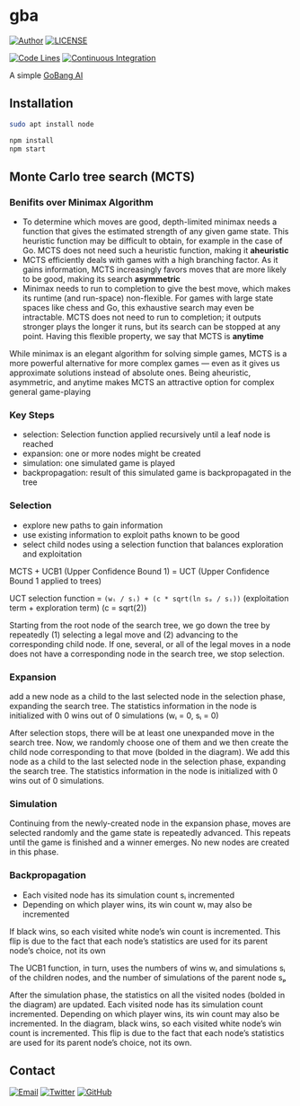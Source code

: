# gba

[![Author](https://img.shields.io/badge/author-sabertaz-lightgrey?style=for-the-badge)](https://github.com/sabertazimi)
[![LICENSE](https://img.shields.io/github/license/sabertazimi/gba?style=for-the-badge)](https://raw.githubusercontent.com/sabertazimi/gba/master/LICENSE)

[![Code Lines](https://img.shields.io/tokei/lines/github/sabertazimi/gba?style=for-the-badge&logo=visualstudiocode)](https://github.com/sabertazimi/gba)
[![Continuous Integration](https://img.shields.io/github/workflow/status/sabertazimi/gba/Continuous%20Integration/master?style=for-the-badge&logo=github)](https://github.com/sabertazimi/gba/actions/workflows/ci.yml)

A simple [GoBang AI](http://ai.hust.cf)

## Installation

```bash
sudo apt install node
```

```bash
npm install
npm start
```

## Monte Carlo tree search (MCTS)

### Benifits over Minimax Algorithm

- To determine which moves are good, depth-limited minimax needs a function
  that gives the estimated strength of any given game state. This heuristic
  function may be difficult to obtain, for example in the case of Go. MCTS does
  not need such a heuristic function, making it **aheuristic**
- MCTS efficiently deals with games with a high branching factor. As it gains
  information, MCTS increasingly favors moves that are more likely to be good,
  making its search **asymmetric**
- Minimax needs to run to completion to give the best move, which makes its
  runtime (and run-space) non-flexible. For games with large state spaces like
  chess and Go, this exhaustive search may even be intractable. MCTS does not
  need to run to completion; it outputs stronger plays the longer it runs, but
  its search can be stopped at any point. Having this flexible property, we say
  that MCTS is **anytime**

While minimax is an elegant algorithm for solving simple games, MCTS is a
more powerful alternative for more complex games — even as it gives us
approximate solutions instead of absolute ones. Being aheuristic, asymmetric,
and anytime makes MCTS an attractive option for complex general game-playing

### Key Steps

- selection: Selection function applied recursively until a leaf node is reached
- expansion: one or more nodes might be created
- simulation: one simulated game is played
- backpropagation: result of this simulated game is backpropagated in the tree

### Selection

- explore new paths to gain information
- use existing information to exploit paths known to be good
- select child nodes using a selection function that balances exploration and exploitation

MCTS + UCB1 (Upper Confidence Bound 1)
= UCT (Upper Confidence Bound 1 applied to trees)

UCT selection function =
`(wᵢ / sᵢ) + (c * sqrt(ln sₚ / sᵢ))`
(exploitation term + exploration term) (c = sqrt(2))

Starting from the root node of the search tree, we go down the tree by
repeatedly (1) selecting a legal move and (2) advancing to the corresponding
child node. If one, several, or all of the legal moves in a node does not
have a corresponding node in the search tree, we stop selection.

### Expansion

add a new node as a child to the last selected node in the selection phase,
expanding the search tree. The statistics information in the node is
initialized with 0 wins out of 0 simulations (wᵢ = 0, sᵢ = 0)

After selection stops, there will be at least one unexpanded move in the
search tree. Now, we randomly choose one of them and we then create the child
node corresponding to that move (bolded in the diagram). We add this node as
a child to the last selected node in the selection phase, expanding the
search tree. The statistics information in the node is initialized with 0
wins out of 0 simulations.

### Simulation

Continuing from the newly-created node in the expansion phase, moves are
selected randomly and the game state is repeatedly advanced. This repeats
until the game is finished and a winner emerges. No new nodes are created in
this phase.

### Backpropagation

- Each visited node has its simulation count sᵢ incremented
- Depending on which player wins, its win count wᵢ may also be incremented

If black wins, so each visited white node’s win count is incremented. This
flip is due to the fact that each node’s statistics are used for its parent
node’s choice, not its own

The UCB1 function, in turn, uses the numbers of wins wᵢ and simulations sᵢ of
the children nodes, and the number of simulations of the parent node sₚ

After the simulation phase, the statistics on all the visited nodes (bolded
in the diagram) are updated. Each visited node has its simulation count
incremented. Depending on which player wins, its win count may also be
incremented. In the diagram, black wins, so each visited white node’s win
count is incremented. This flip is due to the fact that each node’s
statistics are used for its parent node’s choice, not its own.

## Contact

[![Email](https://img.shields.io/badge/-Gmail-ea4335?style=for-the-badge&logo=gmail&logoColor=white)](mailto:sabertazimi@gmail.com)
[![Twitter](https://img.shields.io/badge/-Twitter-1da1f2?style=for-the-badge&logo=twitter&logoColor=white)](https://twitter.com/sabertazimi)
[![GitHub](https://img.shields.io/badge/-GitHub-181717?style=for-the-badge&logo=github&logoColor=white)](https://github.com/sabertazimi)

